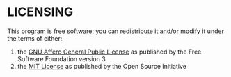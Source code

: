 # LICENSING

This program is free software; you can redistribute it and/or modify it under the terms of either:

1. the [GNU Affero General Public License](LICENSE.AGPL.txt) as published by the Free Software Foundation version 3
2. the [MIT License](LICENSE.MIT.txt) as published by the Open Source Initiative